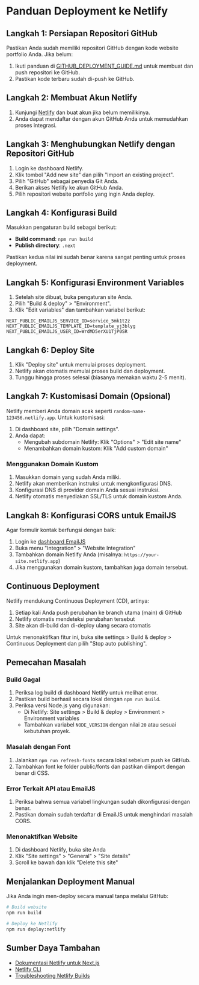 # Panduan Deployment ke Netlify

## Langkah 1: Persiapan Repositori GitHub

Pastikan Anda sudah memiliki repositori GitHub dengan kode website portfolio Anda. Jika belum:

1. Ikuti panduan di [GITHUB_DEPLOYMENT_GUIDE.md](GITHUB_DEPLOYMENT_GUIDE.md) untuk membuat dan push repositori ke GitHub.
2. Pastikan kode terbaru sudah di-push ke GitHub.

## Langkah 2: Membuat Akun Netlify

1. Kunjungi [Netlify](https://www.netlify.com/) dan buat akun jika belum memilikinya.
2. Anda dapat mendaftar dengan akun GitHub Anda untuk memudahkan proses integrasi.

## Langkah 3: Menghubungkan Netlify dengan Repositori GitHub

1. Login ke dashboard Netlify.
2. Klik tombol "Add new site" dan pilih "Import an existing project".
3. Pilih "GitHub" sebagai penyedia Git Anda.
4. Berikan akses Netlify ke akun GitHub Anda.
5. Pilih repositori website portfolio yang ingin Anda deploy.

## Langkah 4: Konfigurasi Build

Masukkan pengaturan build sebagai berikut:

- **Build command**: `npm run build`
- **Publish directory**: `.next`

Pastikan kedua nilai ini sudah benar karena sangat penting untuk proses deployment.

## Langkah 5: Konfigurasi Environment Variables

1. Setelah site dibuat, buka pengaturan site Anda.
2. Pilih "Build & deploy" > "Environment".
3. Klik "Edit variables" dan tambahkan variabel berikut:

```
NEXT_PUBLIC_EMAILJS_SERVICE_ID=service_5mk1t2z
NEXT_PUBLIC_EMAILJS_TEMPLATE_ID=template_yj3blyg
NEXT_PUBLIC_EMAILJS_USER_ID=WrdMD5erXU1TjP0SR
```

## Langkah 6: Deploy Site

1. Klik "Deploy site" untuk memulai proses deployment.
2. Netlify akan otomatis memulai proses build dan deployment.
3. Tunggu hingga proses selesai (biasanya memakan waktu 2-5 menit).

## Langkah 7: Kustomisasi Domain (Opsional)

Netlify memberi Anda domain acak seperti `random-name-123456.netlify.app`. Untuk kustomisasi:

1. Di dashboard site, pilih "Domain settings".
2. Anda dapat:
   - Mengubah subdomain Netlify: Klik "Options" > "Edit site name"
   - Menambahkan domain kustom: Klik "Add custom domain"

### Menggunakan Domain Kustom

1. Masukkan domain yang sudah Anda miliki.
2. Netlify akan memberikan instruksi untuk mengkonfigurasi DNS.
3. Konfigurasi DNS di provider domain Anda sesuai instruksi.
4. Netlify otomatis menyediakan SSL/TLS untuk domain kustom Anda.

## Langkah 8: Konfigurasi CORS untuk EmailJS

Agar formulir kontak berfungsi dengan baik:

1. Login ke [dashboard EmailJS](https://dashboard.emailjs.com/)
2. Buka menu "Integration" > "Website Integration"
3. Tambahkan domain Netlify Anda (misalnya: `https://your-site.netlify.app`)
4. Jika menggunakan domain kustom, tambahkan juga domain tersebut.

## Continuous Deployment

Netlify mendukung Continuous Deployment (CD), artinya:

1. Setiap kali Anda push perubahan ke branch utama (main) di GitHub
2. Netlify otomatis mendeteksi perubahan tersebut
3. Site akan di-build dan di-deploy ulang secara otomatis

Untuk menonaktifkan fitur ini, buka site settings > Build & deploy > Continuous Deployment dan pilih "Stop auto publishing".

## Pemecahan Masalah

### Build Gagal

1. Periksa log build di dashboard Netlify untuk melihat error.
2. Pastikan build berhasil secara lokal dengan `npm run build`.
3. Periksa versi Node.js yang digunakan:
   - Di Netlify: Site settings > Build & deploy > Environment > Environment variables
   - Tambahkan variabel `NODE_VERSION` dengan nilai `20` atau sesuai kebutuhan proyek.

### Masalah dengan Font

1. Jalankan `npm run refresh-fonts` secara lokal sebelum push ke GitHub.
2. Tambahkan font ke folder public/fonts dan pastikan diimport dengan benar di CSS.

### Error Terkait API atau EmailJS

1. Periksa bahwa semua variabel lingkungan sudah dikonfigurasi dengan benar.
2. Pastikan domain sudah terdaftar di EmailJS untuk menghindari masalah CORS.

### Menonaktifkan Website 

1. Di dashboard Netlify, buka site Anda
2. Klik "Site settings" > "General" > "Site details"
3. Scroll ke bawah dan klik "Delete this site"

## Menjalankan Deployment Manual

Jika Anda ingin men-deploy secara manual tanpa melalui GitHub:

```bash
# Build website
npm run build

# Deploy ke Netlify
npm run deploy:netlify
```

## Sumber Daya Tambahan

- [Dokumentasi Netlify untuk Next.js](https://docs.netlify.com/integrations/frameworks/next-js/overview/)
- [Netlify CLI](https://docs.netlify.com/cli/get-started/)
- [Troubleshooting Netlify Builds](https://docs.netlify.com/configure-builds/troubleshooting-tips/) 